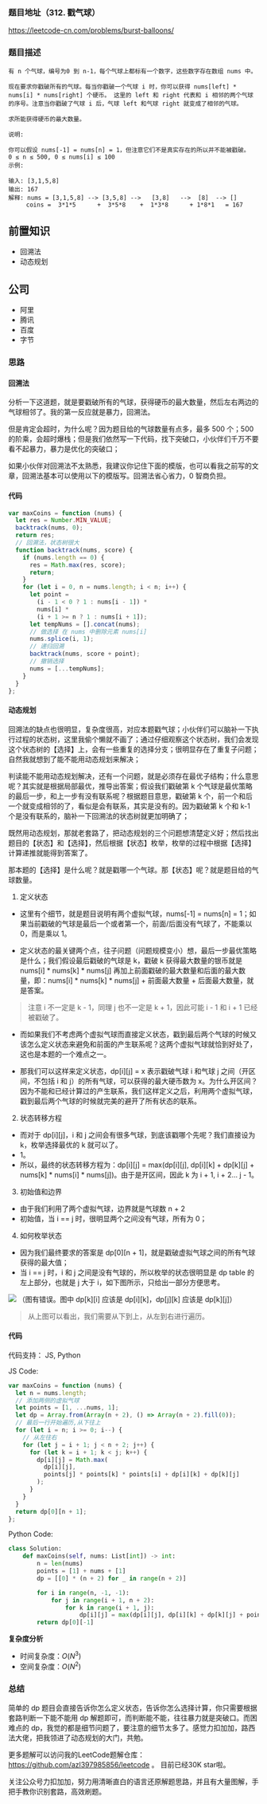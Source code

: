 ### 题目地址（312. 戳气球）

https://leetcode-cn.com/problems/burst-balloons/

### 题目描述

```
有 n 个气球，编号为0 到 n-1，每个气球上都标有一个数字，这些数字存在数组 nums 中。

现在要求你戳破所有的气球。每当你戳破一个气球 i 时，你可以获得 nums[left] * nums[i] * nums[right] 个硬币。 这里的 left 和 right 代表和 i 相邻的两个气球的序号。注意当你戳破了气球 i 后，气球 left 和气球 right 就变成了相邻的气球。

求所能获得硬币的最大数量。

说明:

你可以假设 nums[-1] = nums[n] = 1，但注意它们不是真实存在的所以并不能被戳破。
0 ≤ n ≤ 500, 0 ≤ nums[i] ≤ 100
示例:

输入: [3,1,5,8]
输出: 167
解释: nums = [3,1,5,8] --> [3,5,8] -->   [3,8]   -->  [8]  --> []
     coins =  3*1*5      +  3*5*8    +  1*3*8      + 1*8*1   = 167
```

## 前置知识

- 回溯法
- 动态规划

## 公司

- 阿里
- 腾讯
- 百度
- 字节
  
### 思路

#### 回溯法

分析一下这道题，就是要戳破所有的气球，获得硬币的最大数量，然后左右两边的气球相邻了。我的第一反应就是暴力，回溯法。

但是肯定会超时，为什么呢？因为题目给的气球数量有点多，最多 500 个；500 的阶乘，会超时爆栈；但是我们依然写一下代码，找下突破口，小伙伴们千万不要看不起暴力，暴力是优化的突破口；

如果小伙伴对回溯法不太熟悉，我建议你记住下面的模版，也可以看我之前写的文章，回溯法基本可以使用以下的模版写。回溯法省心省力，0 智商负担。

#### 代码

```js
var maxCoins = function (nums) {
  let res = Number.MIN_VALUE;
  backtrack(nums, 0);
  return res;
  // 回溯法，状态树很大
  function backtrack(nums, score) {
    if (nums.length == 0) {
      res = Math.max(res, score);
      return;
    }
    for (let i = 0, n = nums.length; i < n; i++) {
      let point =
        (i - 1 < 0 ? 1 : nums[i - 1]) *
        nums[i] *
        (i + 1 >= n ? 1 : nums[i + 1]);
      let tempNums = [].concat(nums);
      // 做选择 在 nums 中删除元素 nums[i]
      nums.splice(i, 1);
      // 递归回溯
      backtrack(nums, score + point);
      // 撤销选择
      nums = [...tempNums];
    }
  }
};
```

#### 动态规划

回溯法的缺点也很明显，复杂度很高，对应本题戳气球；小伙伴们可以脑补一下执行过程的状态树，这里我偷个懒就不画了；通过仔细观察这个状态树，我们会发现这个状态树的【选择】上，会有一些重复的选择分支；很明显存在了重复子问题；自然我就想到了能不能用动态规划来解决；

判读能不能用动态规划解决，还有一个问题，就是必须存在最优子结构；什么意思呢？其实就是根据局部最优，推导出答案；假设我们戳破第 k 个气球是最优策略的最后一步，和上一步有没有联系呢？根据题目意思，戳破第 k 个，前一个和后一个就变成相邻的了，看似是会有联系，其实是没有的。因为戳破第 k 个和 k-1 个是没有联系的，脑补一下回溯法的状态树就更加明确了；

既然用动态规划，那就老套路了，把动态规划的三个问题想清楚定义好；然后找出题目的【状态】和【选择】，然后根据【状态】枚举，枚举的过程中根据【选择】计算递推就能得到答案了。

那本题的【选择】是什么呢？就是戳哪一个气球。那【状态】呢？就是题目给的气球数量。

1. 定义状态

- 这里有个细节，就是题目说明有两个虚拟气球，nums[-1] = nums[n] = 1；如果当前戳破的气球是最后一个或者第一个，前面/后面没有气球了，不能乘以 0，而是乘以 1。

- 定义状态的最关键两个点，往子问题（问题规模变小）想，最后一步最优策略是什么；我们假设最后戳破的气球是 k，戳破 k 获得最大数量的银币就是 nums[i] * nums[k] * nums[j] 再加上前面戳破的最大数量和后面的最大数量，即：nums[i] * nums[k] * nums[j] + 前面最大数量 + 后面最大数量，就是答案。

> 注意 i 不一定是 k - 1，同理 j 也不一定是 k + 1，因此可能 i - 1 和 i + 1 已经被戳破了。

- 而如果我们不考虑两个虚拟气球而直接定义状态，戳到最后两个气球的时候又该怎么定义状态来避免和前面的产生联系呢？这两个虚拟气球就恰到好处了，这也是本题的一个难点之一。

- 那我们可以这样来定义状态，dp[i][j] = x 表示戳破气球 i 和气球 j 之间（开区间，不包括 i 和 j）的所有气球，可以获得的最大硬币数为 x。为什么开区间？因为不能和已经计算过的产生联系，我们这样定义之后，利用两个虚拟气球，戳到最后两个气球的时候就完美的避开了所有状态的联系。

2. 状态转移方程

- 而对于 dp[i][j]，i 和 j 之间会有很多气球，到底该戳哪个先呢？我们直接设为 k，枚举选择最优的 k 就可以了。
 - 1。
- 所以，最终的状态转移方程为：dp[i][j] = max(dp[i][j], dp[i][k] + dp[k][j] + nums[k] * nums[i] * nums[j])。由于是开区间，因此 k 为 i + 1, i + 2... j - 1。

3. 初始值和边界

- 由于我们利用了两个虚拟气球，边界就是气球数 n + 2
- 初始值，当 i == j 时，很明显两个之间没有气球，所有为 0；

4. 如何枚举状态

- 因为我们最终要求的答案是 dp[0][n + 1]，就是戳破虚拟气球之间的所有气球获得的最大值；
- 当 i == j 时，i 和 j 之间是没有气球的，所以枚举的状态很明显是 dp table 的左上部分，也就是 j 大于 i，如下图所示，只给出一部分方便思考。

![](https://tva1.sinaimg.cn/large/007S8ZIlly1ghltwkpbhyj30lk0aoaa9.jpg)
（图有错误。图中 dp[k][i] 应该是 dp[i][k]，dp[j][k] 应该是 dp[k][j]）

> 从上图可以看出，我们需要从下到上，从左到右进行遍历。

#### 代码


代码支持： JS, Python

JS Code:

```js
var maxCoins = function (nums) {
  let n = nums.length;
  // 添加两侧的虚拟气球
  let points = [1, ...nums, 1];
  let dp = Array.from(Array(n + 2), () => Array(n + 2).fill(0));
  // 最后一行开始遍历,从下往上
  for (let i = n; i >= 0; i--) {
    // 从左往右
    for (let j = i + 1; j < n + 2; j++) {
      for (let k = i + 1; k < j; k++) {
        dp[i][j] = Math.max(
          dp[i][j],
          points[j] * points[k] * points[i] + dp[i][k] + dp[k][j]
        );
      }
    }
  }
  return dp[0][n + 1];
};
```

Python Code:

```py
class Solution:
    def maxCoins(self, nums: List[int]) -> int:
        n = len(nums)
        points = [1] + nums + [1]
        dp = [[0] * (n + 2) for _ in range(n + 2)]

        for i in range(n, -1, -1):
            for j in range(i + 1, n + 2):
                for k in range(i + 1, j):
                    dp[i][j] = max(dp[i][j], dp[i][k] + dp[k][j] + points[i] * points[k] * points[j])
        return dp[0][-1]
```

**复杂度分析**
- 时间复杂度：$O(N ^ 3)$
- 空间复杂度：$O(N ^ 2)$

### 总结

简单的 dp 题目会直接告诉你怎么定义状态，告诉你怎么选择计算，你只需要根据套路判断一下能不能用 dp 解题即可，而判断能不能，往往暴力就是突破口。而困难点的 dp，我觉的都是细节问题了，要注意的细节太多了。感觉力扣加加，路西法大佬，把我领进了动态规划的大门，共勉。


更多题解可以访问我的LeetCode题解仓库：https://github.com/azl397985856/leetcode  。 目前已经30K star啦。

关注公众号力扣加加，努力用清晰直白的语言还原解题思路，并且有大量图解，手把手教你识别套路，高效刷题。
